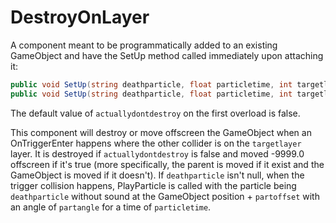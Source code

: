 # DestroyOnLayer
A component meant to be programmatically added to an existing GameObject and have the SetUp method called immediately upon attaching it:

```cs
public void SetUp(string deathparticle, float particletime, int targetlayer, Vector3 partoffset, Vector3 partangle)
public void SetUp(string deathparticle, float particletime, int targetlayer, Vector3 partoffset, Vector3 partangle, bool actuallydontdestroy)
```
The default value of `actuallydontdestroy` on the first overload is false.

This component will destroy or move offscreen the GameObject when an OnTriggerEnter happens where the other collider is on the `targetlayer` layer. It is destroyed if `actuallydontdestroy` is false and moved -9999.0 offscreen if it's true (more specifically, the parent is moved if it exist and the GameObject is moved if it doesn't). If `deathparticle` isn't null, when the trigger collision happens, PlayParticle is called with the particle being `deathparticle` without sound at the GameObject position + `partoffset` with an angle of `partangle` for a time of `particletime`.
